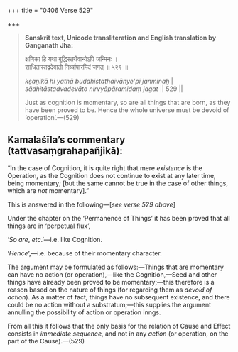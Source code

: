 +++
title = "0406 Verse 529"

+++
> **Sanskrit text, Unicode transliteration and English translation by Ganganath Jha:** 
>
> क्षणिका हि यथा बुद्धिस्तथैवान्येऽपि जन्मिनः ।  
> साधितास्तद्वदेवातो निर्व्यापारमिदं जगत् ॥ ५२९ ॥ 
>
> *kṣaṇikā hi yathā buddhistathaivānye'pi janminaḥ* \|  
> *sādhitāstadvadevāto nirvyāpāramidaṃ jagat* \|\| 529 \|\| 
>
> Just as cognition is momentary, so are all things that are born, as they have been proved to be. Hence the whole universe must be devoid of ‘operation’.—(529)



## Kamalaśīla’s commentary (tattvasaṃgrahapañjikā):

“In the case of Cognition, it is quite right that mere *existence* is the Operation, as the Cognition does not continue to exist at any later time, being momentary; [but the same cannot be true in the case of other things, which are *not* momentary].”

This is answered in the following—[*see verse 529 above*]

Under the chapter on the ‘Permanence of Things’ it has been proved that all things are in ‘perpetual flux’,

‘*So are*, *etc*.’—i.e. like Cognition.

‘*Hence*’,—i.e. because of their momentary character.

The argument may be formulated as follows:—Things that are momentary can have no action (or operation),—like the Cognition,—Seed and other things have already been proved to be momentary;—this therefore is a reason based on the nature of things (for regarding them as *devoid of action*). As a matter of fact, things have no subsequent existence, and there could be no action without a substratum;—this supplies the argument annulling the possibility of action or operation inngs.

From all this it follows that the only basis for the relation of Cause and Effect consists in *immediate sequence*, and not in any *action* (or operation, on the part of the Cause).—(529)


